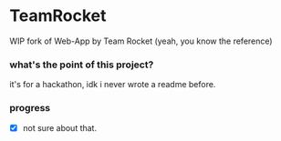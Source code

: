 # TeamRocket
 WIP fork of Web-App by Team Rocket (yeah, you know the reference)

### what's the point of this project?
 it's for a hackathon, idk i never wrote a readme before.

### progress
- [x] not sure about that.
